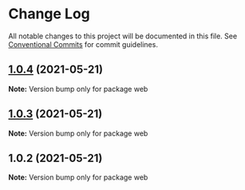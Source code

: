 # Change Log

All notable changes to this project will be documented in this file.
See [Conventional Commits](https://conventionalcommits.org) for commit guidelines.

## [1.0.4](https://github.com/Mohamed-Abbas/lerna-playground/compare/web@1.0.3...web@1.0.4) (2021-05-21)

**Note:** Version bump only for package web





## [1.0.3](https://github.com/Mohamed-Abbas/lerna-playground/compare/web@1.0.2...web@1.0.3) (2021-05-21)

**Note:** Version bump only for package web





## 1.0.2 (2021-05-21)

**Note:** Version bump only for package web
